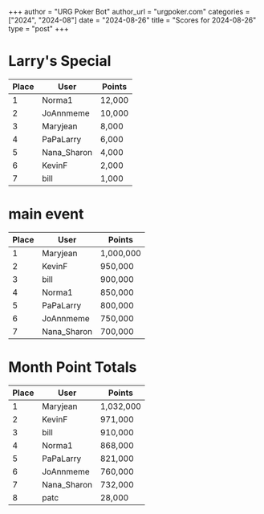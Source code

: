 +++
author = "URG Poker Bot"
author_url = "urgpoker.com"
categories = ["2024", "2024-08"]
date = "2024-08-26"
title = "Scores for 2024-08-26"
type = "post"
+++
# Larry's Special

| Place | User | Points |
|-------|------|--------|
| 1 | Norma1 | 12,000 |
| 2 | JoAnnmeme | 10,000 |
| 3 | Maryjean | 8,000 |
| 4 | PaPaLarry | 6,000 |
| 5 | Nana_Sharon | 4,000 |
| 6 | KevinF | 2,000 |
| 7 | bill | 1,000 |

# main event

| Place | User | Points |
|-------|------|--------|
| 1 | Maryjean | 1,000,000 |
| 2 | KevinF | 950,000 |
| 3 | bill | 900,000 |
| 4 | Norma1 | 850,000 |
| 5 | PaPaLarry | 800,000 |
| 6 | JoAnnmeme | 750,000 |
| 7 | Nana_Sharon | 700,000 |

# Month Point Totals

| Place | User | Points |
|-------|------|--------|
| 1 | Maryjean | 1,032,000 |
| 2 | KevinF | 971,000 |
| 3 | bill | 910,000 |
| 4 | Norma1 | 868,000 |
| 5 | PaPaLarry | 821,000 |
| 6 | JoAnnmeme | 760,000 |
| 7 | Nana_Sharon | 732,000 |
| 8 | patc | 28,000 |
